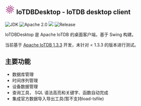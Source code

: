 <img src="assets/logo.png" alt="logo" width="32"/> IoTDBDesktop - IoTDB desktop client
--
![JDK](https://img.shields.io/badge/JDK-17-blue.svg)
![Apache 2.0](https://img.shields.io/badge/Apache-2.0-blue.svg)
![](https://img.shields.io/badge/platform-win%20%7C%20macos%20%7C%20linux-yellow.svg)
![Release](https://img.shields.io/badge/Release-0.0.1-blue.svg)

IoTDBDesktop 是 Apache IoTDB 的桌面客户端，基于 Swing 构建。

当前基于 [Apache IoTDB 1.3.3](https://github.com/apache/iotdb) 开发，未针对 < 1.3.3 的版本进行测试。

## 主要功能
- 数据库管理
- 时间序列管理
- 设备数据管理
- 查询工具，  SQL 语法高亮和关键字、函数自动完成 
- 集成官方数据导入导出工具(暂不支持load-tsfile)
